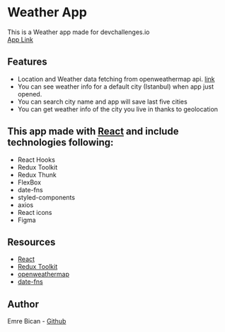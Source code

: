 # Weather App

This is a Weather app made for devchallenges.io
<br />
[App Link](https://weather-app-challengesio.netlify.app/)

## Features

- Location and Weather data fetching from openweathermap api.
[link](https://openweathermap.org/api)
- You can see weather info for a default city (Istanbul) when app just opened.
- You can search city name and app will save last five cities
- You can get weather info of the city you live in thanks to geolocation

## This app made with [React](https://reactjs.org/) and include technologies following:

- React Hooks
- Redux Toolkit
- Redux Thunk
- FlexBox
- date-fns
- styled-components
- axios
- React icons
- Figma

## Resources

- [React](https://reactjs.org/)
- [Redux Toolkit](https://redux-toolkit.js.org/)
- [openweathermap](https://openweathermap.org/api)
- [date-fns](https://date-fns.org/)

## Author

Emre Bican - [Github](https://github.com/emrebican)

